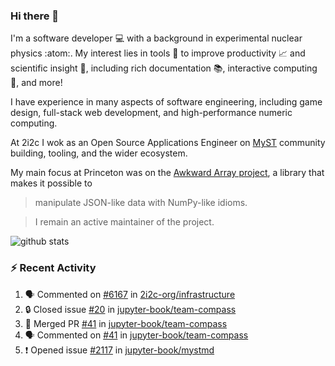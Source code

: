 ### Hi there 👋 

I'm a software developer 💻 with a background in experimental nuclear physics :atom:. My interest lies in tools :wrench: to improve productivity :chart_with_upwards_trend: and scientific insight :telescope:, including rich documentation 📚, interactive computing 🧮, and more! 

I have experience in many aspects of software engineering, including game design, full-stack web development, and high-performance numeric computing. 

At 2i2c I wok as an Open Source Applications Engineer on [MyST](https://github.com/jupyter-book/mystmd) community building, tooling, and the wider ecosystem. 

My main focus at Princeton was on the [Awkward Array project](awkward-array.org/), a library that makes it possible to 
> manipulate JSON-like data with NumPy-like idioms.

> I remain an active maintainer of the project. 

![github stats](https://github-readme-stats.vercel.app/api?username=agoose77&show_icons=true&hide_rank=true&hide_title=true&bg_color=30,e76445,904e95&text_color=efe3ec&icon_color=efe3ec)
<!--
**agoose77/agoose77** is a ✨ _special_ ✨ repository because its `README.md` (this file) appears on your GitHub profile.

Here are some ideas to get you started:

- 🔭 I’m currently working on ...
- 🌱 I’m currently learning ...
- 👯 I’m looking to collaborate on ...
- 🤔 I’m looking for help with ...
- 💬 Ask me about ...
- 📫 How to reach me: ...
- 😄 Pronouns: ...
- ⚡ Fun fact: ...
-->

### :zap: Recent Activity

<!--START_SECTION:activity-->
1. 🗣 Commented on [#6167](https://github.com/2i2c-org/infrastructure/issues/6167#issuecomment-3001852019) in [2i2c-org/infrastructure](https://github.com/2i2c-org/infrastructure)
2. 🔒 Closed issue [#20](https://github.com/jupyter-book/team-compass/issues/20) in [jupyter-book/team-compass](https://github.com/jupyter-book/team-compass)
3. 🎉 Merged PR [#41](https://github.com/jupyter-book/team-compass/pull/41) in [jupyter-book/team-compass](https://github.com/jupyter-book/team-compass)
4. 🗣 Commented on [#41](https://github.com/jupyter-book/team-compass/pull/41#issuecomment-2991856729) in [jupyter-book/team-compass](https://github.com/jupyter-book/team-compass)
5. ❗ Opened issue [#2117](https://github.com/jupyter-book/mystmd/issues/2117) in [jupyter-book/mystmd](https://github.com/jupyter-book/mystmd)
<!--END_SECTION:activity-->
